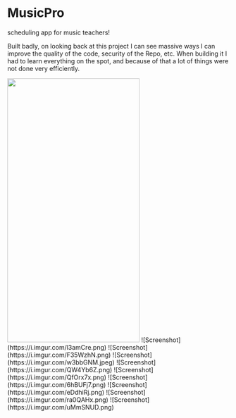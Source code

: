 # MusicPro
scheduling app for music teachers!

Built badly, on looking back at this project I can see massive ways I can improve the quality of the code, security of the Repo, etc. When building it I had to learn everything on the spot, and because of that a lot of things were not done very efficiently. 

<img src="https://i.imgur.com/l3amCre.png" width="300" height="600">
![Screenshot](https://i.imgur.com/l3amCre.png)
![Screenshot](https://i.imgur.com/F35WzhN.png)
![Screenshot](https://i.imgur.com/w3bbGNM.jpeg)
![Screenshot](https://i.imgur.com/QW4Yb6Z.png)
![Screenshot](https://i.imgur.com/QfOrx7x.png)
![Screenshot](https://i.imgur.com/6hBUFj7.png)
![Screenshot](https://i.imgur.com/eDdhiRj.png)
![Screenshot](https://i.imgur.com/ra0QAHx.png)
![Screenshot](https://i.imgur.com/uMmSNUD.png)
